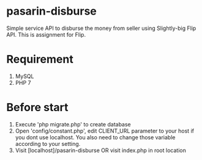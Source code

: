 # pasarin-disburse
Simple service API to disburse the money from seller using Slightly-big Flip API. This is assignment for Flip.

# Requirement
1. MySQL
2. PHP 7

# Before start
1. Execute 'php migrate.php' to create database
2. Open 'config/constant.php', edit CLIENT_URL parameter to your host if you dont use localhost. You also need to 
change those variable according to your setting.
3. Visit [localhost]/pasarin-disburse OR visit index.php in root location